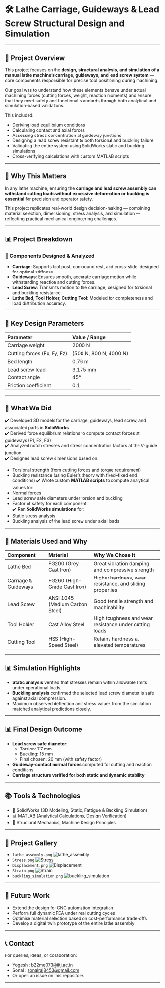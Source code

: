 # 🛠️ Lathe Carriage, Guideways & Lead Screw Structural Design and Simulation
---

## 📌 Project Overview

This project focuses on the **design, structural analysis, and simulation of a manual lathe machine’s carriage, guideways, and lead screw system** — core components responsible for precise tool positioning during machining.  

Our goal was to understand how these elements behave under actual machining forces (cutting forces, weight, reaction moments) and ensure that they meet safety and functional standards through both analytical and simulation-based validations.

This included:
- Deriving load equilibrium conditions  
- Calculating contact and axial forces  
- Assessing stress concentration at guideway junctions  
- Designing a lead screw resistant to both torsional and buckling failure  
- Validating the entire system using SolidWorks static and buckling simulations  
- Cross-verifying calculations with custom MATLAB scripts  

---

## 📐 Why This Matters

In any lathe machine, ensuring the **carriage and lead screw assembly can withstand cutting loads without excessive deformation or buckling is essential** for precision and operator safety. 

This project replicates real-world design decision-making — combining material selection, dimensioning, stress analysis, and simulation — reflecting practical mechanical engineering challenges.

---

## 📊 Project Breakdown

### 🔧 Components Designed & Analyzed
- **Carriage**: Supports tool post, compound rest, and cross-slide; designed for optimal stiffness.
- **Guideways**: Ensures smooth, accurate carriage motion while withstanding reaction and cutting forces.
- **Lead Screw**: Transmits motion to the carriage; designed for torsional and buckling resistance.
- **Lathe Bed, Tool Holder, Cutting Tool**: Modeled for completeness and load distribution accuracy.

---

## 📏 Key Design Parameters

| Parameter         | Value / Range |
|:-----------------|:---------------|
| Carriage weight    | 2000 N         |
| Cutting forces (Fx, Fy, Fz) | (500 N, 800 N, 4000 N) |
| Bed length         | 0.76 m         |
| Lead screw lead    | 3.175 mm       |
| Contact angle      | 45°            |
| Friction coefficient | 0.1          |

---

## 📝 What We Did

✔️ Developed 3D models for the carriage, guideways, lead screw, and associated parts in **SolidWorks**  
✔️ Derived force equilibrium relations to compute contact forces at guideways (F1, F2, F3)  
✔️ Analyzed notch stresses and stress concentration factors at the V-guide junction  
✔️ Designed lead screw dimensions based on:
- Torsional strength (from cutting forces and torque requirement)
- Buckling resistance (using Euler’s theory with fixed–fixed end conditions)
✔️ Wrote custom **MATLAB scripts** to compute analytical values for:
- Normal forces  
- Lead screw safe diameters under torsion and buckling  
- Factor of safety for each component  
✔️ Ran **SolidWorks simulations** for:
- Static stress analysis  
- Buckling analysis of the lead screw under axial loads  

---

## 📐 Materials Used and Why

| Component       | Material            | Why We Chose It |
|:----------------|:-------------------|:----------------------------------------------------------|
| Lathe Bed        | FG200 (Grey Cast Iron) | Great vibration damping and compressive strength |
| Carriage & Guideways | FG260 (High-Grade Cast Iron) | Higher hardness, wear resistance, and sliding properties |
| Lead Screw       | ANSI 1045 (Medium Carbon Steel) | Good tensile strength and machinability |
| Tool Holder      | Cast Alloy Steel     | High toughness and wear resistance under cutting loads |
| Cutting Tool     | HSS (High-Speed Steel) | Retains hardness at elevated temperatures |

---

## 📊 Simulation Highlights  

- **Static analysis** verified that stresses remain within allowable limits under operational loads.
- **Buckling analysis** confirmed the selected lead screw diameter is safe against axial compression.
- Maximum observed deflection and stress values from the simulation matched analytical predictions closely.

---

## 📊 Final Design Outcome  

- **Lead screw safe diameter**:
  - Torsion: 7.7 mm  
  - Buckling: 15 mm  
  - Final chosen: 20 mm (with safety factor)  
- **Guideway-contact normal forces** computed for cutting and reaction conditions  
- **Carriage structure verified for both static and dynamic stability**

---

## 📚 Tools & Technologies

- 📐 SolidWorks (3D Modeling, Static, Fattigue & Buckling Simulation)
- 📊 MATLAB (Analytical Calculations, Design Verification)
- 📝 Structural Mechanics, Machine Design Principles

---

## 📸 Project Gallery  
- `lathe_assembly.png`
  ![lathe_assembly](https://github.com/user-attachments/assets/84d39123-44f0-44a8-9345-128bb1f90f7d)
- `Stress.png`
![Stress](https://github.com/user-attachments/assets/769c287b-94f3-40c1-813b-c8024df8640e)
- `Displacement.png`
![Displacement](https://github.com/user-attachments/assets/d1d1e065-1a4c-4115-b639-84720cb1b43a)
- `Strain.png`
![Strain](https://github.com/user-attachments/assets/e5d1e50c-9289-4674-95c2-dc4881dac709)
- `buckling_simulation.png`
![buckling_simulation](https://github.com/user-attachments/assets/aaf2359d-4635-4582-8749-5e15faf45293)

---

## 🚀 Future Work  

- Extend the design for CNC automation integration  
- Perform full dynamic FEA under real cutting cycles  
- Optimise material selection based on cost-performance trade-offs  
- Develop a digital twin prototype of the entire lathe assembly  

---

## 📞 Contact  

For queries, ideas, or collaboration:
- Yogesh : b22me073@iitj.ac.in
- Sonal : sonalraj8453@gmail.com
- Or open an issue on this repository.

---

